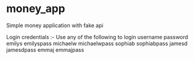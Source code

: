 # money_app

Simple money application with fake api

Login credentials :- Use any of the following to login
username password
emilys emilyspass
michaelw michaelwpass
sophiab sophiabpass
jamesd jamesdpass
emmaj emmajpass
